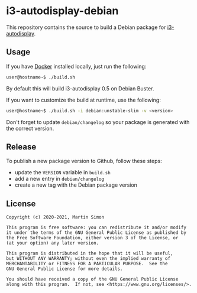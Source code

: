 # i3-autodisplay-debian

This repository contains the source to build a Debian package for [i3-autodisplay](https://github.com/lpicanco/i3-autodisplay).

## Usage

If you have [Docker](https://www.docker.com/) installed locally, just run the following:

```bash
user@hostname~$ ./build.sh
```
By default this will build i3-autodisplay 0.5 on Debian Buster.

If you want to customize the build at runtime, use the following:

```bash
user@hostname~$ ./build.sh -i debian:unstable-slim -v <version>
```
Don't forget to update `debian/changelog` so your package is generated with the correct version.

## Release

To publish a new package version to Github, follow these steps:
  * update the `VERSION` variable in `build.sh`
  * add a new entry in `debian/changelog`
  * create a new tag with the Debian package version

## License

```
Copyright (c) 2020-2021, Martin Simon

This program is free software: you can redistribute it and/or modify
it under the terms of the GNU General Public License as published by
the Free Software Foundation, either version 3 of the License, or
(at your option) any later version.

This program is distributed in the hope that it will be useful,
but WITHOUT ANY WARRANTY; without even the implied warranty of
MERCHANTABILITY or FITNESS FOR A PARTICULAR PURPOSE.  See the
GNU General Public License for more details.

You should have received a copy of the GNU General Public License
along with this program.  If not, see <https://www.gnu.org/licenses/>.

```
